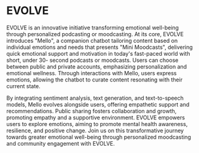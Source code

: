 # EVOLVE

EVOLVE is an innovative initiative
transforming emotional well-being through personalized
podcasting or moodcasting. At its core, EVOLVE introduces
"Mello", a companion chatbot tailoring content based on
individual emotions and needs that presents "Mini
Moodcasts", delivering quick emotional support and
motivation in today's fast-paced world with short, under 30-
second podcasts or moodcasts. Users can choose between
public and private accounts, emphasizing personalization and
emotional wellness. Through interactions with Mello, users
express emotions, allowing the chatbot to curate content
resonating with their current state. 

By integrating sentiment analysis, text generation, and text-to-speech models, Mello
evolves alongside users, offering empathetic support and
recommendations. Public sharing fosters collaboration and
growth, promoting empathy and a supportive environment.
EVOLVE empowers users to explore emotions, aiming to
promote mental health awareness, resilience, and positive
change. Join us on this transformative journey towards greater
emotional well-being through personalized moodcasting and
community engagement with EVOLVE.
